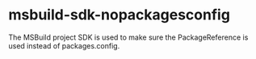 # msbuild-sdk-nopackagesconfig
The MSBuild project SDK is used to make sure the PackageReference is used instead of packages.config.
